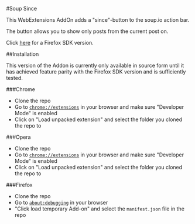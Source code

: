 #Soup Since

This WebExtensions AddOn adds a "since"-button to the soup.io action bar.

The button allows you to show only posts from the current post on.

Click [here](https://addons.mozilla.org/en-US/firefox/addon/soup-since/) for a Firefox SDK version.

##Installation

This version of the Addon is currently only available in source form until it has achieved feature parity with the Firefox SDK version and is sufficiently tested.

###Chrome

* Clone the repo
* Go to [`chrome://extensions`](chrome://extensions) in your browser and make sure "Developer Mode" is enabled
* Click on "Load unpacked extension" and select the folder you cloned the repo to

###Opera

* Clone the repo
* Go to [`chrome://extensions`](chrome://extensions) in your browser and make sure "Developer Mode" is enabled
* Click on "Load unpacked extension" and select the folder you cloned the repo to

###Firefox

* Clone the repo
* Go to [`about:debugging`](about:debugging) in your browser
* "Click load temporary Add-on" and select the `manifest.json` file in the repo
